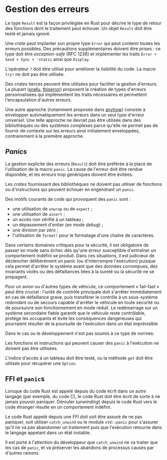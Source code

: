 # Gestion des erreurs

<!--
<mark>TODO</mark>: décrire les bonnes pratiques de gestion d'erreurs.
-->

Le type `Result` est la façon privilégiée en Rust pour décrire le type de retour
des fonctions dont le traitement peut échouer. Un objet `Result` doit être
testé et jamais ignoré.

<div class="reco" id="LANG-ERRWRAP" type="Recommandation" title="Mise en place d'un type `Error` personnalisé pouvant contenir toutes les erreurs possibles">

Une *crate* peut implanter son propre type `Error` qui peut contenir toutes
les erreurs possibles. Des précautions supplémentaires doivent être prises :
ce type doit être *exception-safe* (RFC 1236) et implémenter les traits
`Error + Send + Sync + 'static` ainsi que `Display`.

</div>

<div class="reco" id="LANG-ERRDO" type="Recommandation" title="Utilisation de l'opérateur `?` et non-utilisation de la macro `try!`">

L'opérateur `?` doit être utilisé pour améliorer la lisibilité du code.
La macro `try!` ne doit pas être utilisée.

</div>

Des *crates* tierces peuvent être utilisées pour faciliter la gestion d'erreurs.
La plupart ([snafu], [thiserror]) proposent la création de types
d'erreurs personnalisées qui implémentent les traits nécessaires et permettent
l'encapsulation d'autres erreurs.

Une autre approche (notamment proposée dans [anyhow]) consiste à envelopper
automatiquement les erreurs dans un seul type d'erreur universel. Une telle
approche ne devrait pas être utilisée dans des bibliothèques ou des systèmes
complexes parce qu'elle ne permet pas de fournir de contexte sur les erreurs
ainsi initialement enveloppées, contrairement à la première approche.

[snafu]: https://crates.io/crates/snafu
[thiserror]: https://crates.io/crates/thiserror
[anyhow]: https://crates.io/crates/anyhow

## *Panics*

La gestion explicite des erreurs (`Result`) doit être préférée à la place de
l'utilisation de la macro `panic`. La cause de l'erreur doit être rendue
disponible, et les erreurs trop génériques doivent être évitées.

Les *crates* fournissant des bibliothèques ne doivent pas utiliser de fonctions
ou d'instructions qui peuvent échouer en engendrant un `panic`.

Des motifs courants de code qui provoquent des `panic` sont :

- une utilisation de `unwrap` ou de `expect` ;
- une utilisation de `assert` ;
- un accès non vérifié à un tableau ;
- un dépassement d'entier (en mode *debug*) ;
- une division par zéro ;
- l'utilisation de `format!` pour le formatage d'une chaîne de caractères.

<div class="warning">

Dans certains domaines critiques pour la sécurité, il est obligatoire de passer en mode sans échec dès qu'une erreur susceptible d'entraîner un comportement indéfini se produit.
Dans ces situations, il est judicieux de déclencher délibérément un panic (ou d'interrompre l'exécution) puisque cela permet d'arrêter le système avant que des données corrompues, des invariants violés ou des défaillances liées à la sureté ou la sécurité ne se propagent.

Pour un avion ou d'autres types de véhicule, ce comportement « fail-fast » peut être crucial : l'unité de contrôle principale doit s'arrêter immédiatement en cas de défaillance grave, puis transférer le contrôle à un sous-système redondant ou de secours capable d'arrêter le véhicule en toute sécurité ou de poursuivre son fonctionnement en mode réduit. Le redémarrage sur un système secondaire fiable garantit que le véhicule reste contrôlable, protège les occupants et évite les conséquences dangereuses qui pourraient résulter de la poursuite de l'exécution dans un état imprévisible

</div>

Dans le cas ou le développement n'est pas soumis à ce type de normes:

<div class="reco" id="LANG-NOPANIC" type="Règle" title="Non-utilisation de fonctions qui peuvent causer des `panic`">

Les fonctions et instructions qui peuvent causer des `panic` à l'exécution
ne doivent pas être utilisées.

</div>

<div class="reco" id="LANG-ARRINDEXING" type="Règle" title="Test des indices d'accès aux tableaux ou utilisation de la méthode `get`">

L'indice d'accès à un tableau doit être testé, ou la méthode `get` doit être
utilisée pour récupérer une `Option`.

</div>

<!--
<mark>TODO</mark> Vérifier si la crate *[no_panic](https://github.com/dtolnay/no-panic)*
peut détecter tous les cas. Inconvénient : toutes les fonctions doivent être
marquées avec `#[no_panic]`.
-->
<!--
<mark>TODO</mark> Another possibility:
[rustig](https://github.com/Technolution/rustig) (doesn't build here)
-->

## FFI et `panic`s

Lorsque du code Rust est appelé depuis du code écrit dans un autre
langage (par exemple, du code C), le code Rust doit être écrit de sorte à ne
jamais pouvoir paniquer.
Dérouler (*unwinding*) depuis le code Rust vers le code étranger résulte en un
comportement indéfini.

<div class="reco" id="LANG-FFIPANIC" type="Règle" title="Gestion correcte des `panic!` dans les FFI">

Le code Rust appelé depuis une FFI doit soit être assuré de ne pas paniquer,
soit utiliser `catch_unwind` ou le module `std::panic` pour s'assurer qu'il
ne va pas abandonner un traitement puis que l'exécution retourne dans le
langage appelant dans un état instable.

</div>

Il est porté à l'attention du développeur que `catch_unwind` ne va traiter que
les cas de `panic`, et va préserver les abandons de processus causés par
d'autres raisons.

<!-- ## Macros -->

<!--
<mark>TODO</mark> : complexité cyclomatique du code macro-expansé, limites de
récursion, ...
-->
